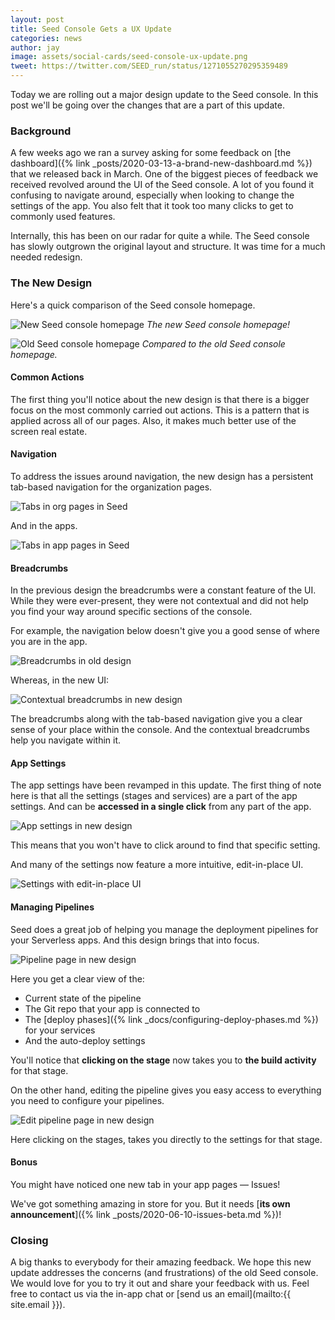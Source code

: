 ```yaml
---
layout: post
title: Seed Console Gets a UX Update
categories: news
author: jay
image: assets/social-cards/seed-console-ux-update.png
tweet: https://twitter.com/SEED_run/status/1271055270295359489
---
```


Today we are rolling out a major design update to the Seed console. In this post we'll be going over the changes that are a part of this update.

### Background

A few weeks ago we ran a survey asking for some feedback on [the dashboard]({% link _posts/2020-03-13-a-brand-new-dashboard.md %}) that we released back in March. One of the biggest pieces of feedback we received revolved around the UI of the Seed console. A lot of you found it confusing to navigate around, especially when looking to change the settings of the app. You also felt that it took too many clicks to get to commonly used features.

Internally, this has been on our radar for quite a while. The Seed console has slowly outgrown the original layout and structure. It was time for a much needed redesign.

### The New Design

Here's a quick comparison of the Seed console homepage.

![New Seed console homepage](/assets/blog/seed-console-gets-a-ux-update/new-seed-console-homepage.png)
*The new Seed console homepage!*

![Old Seed console homepage](/assets/blog/seed-console-gets-a-ux-update/old-seed-console-homepage.png)
*Compared to the old Seed console homepage.*

#### Common Actions

The first thing you'll notice about the new design is that there is a bigger focus on the most commonly carried out actions. This is a pattern that is applied across all of our pages. Also, it makes much better use of the screen real estate.

#### Navigation

To address the issues around navigation, the new design has a persistent tab-based navigation for the organization pages.

![Tabs in org pages in Seed](/assets/blog/seed-console-gets-a-ux-update/tabs-in-org-pages-in-seed.png)

And in the apps.

![Tabs in app pages in Seed](/assets/blog/seed-console-gets-a-ux-update/tabs-in-app-pages-in-seed.png)

#### Breadcrumbs

In the previous design the breadcrumbs were a constant feature of the UI. While they were ever-present, they were not contextual and did not help you find your way around specific sections of the console.

For example, the navigation below doesn't give you a good sense of where you are in the app.

![Breadcrumbs in old design](/assets/blog/seed-console-gets-a-ux-update/breadcrumbs-in-old-design.png)

Whereas, in the new UI:

![Contextual breadcrumbs in new design](/assets/blog/seed-console-gets-a-ux-update/contextual-breadcrumbs-in-new-design.png)

The breadcrumbs along with the tab-based navigation give you a clear sense of your place within the console. And the contextual breadcrumbs help you navigate within it.

#### App Settings

The app settings have been revamped in this update. The first thing of note here is that all the settings (stages and services) are a part of the app settings. And can be **accessed in a single click** from any part of the app.

![App settings in new design](/assets/blog/seed-console-gets-a-ux-update/app-settings-in-new-design.png)

This means that you won't have to click around to find that specific setting.

And many of the settings now feature a more intuitive, edit-in-place UI.

![Settings with edit-in-place UI](/assets/blog/seed-console-gets-a-ux-update/settings-with-edit-in-place-ui.png)

#### Managing Pipelines

Seed does a great job of helping you manage the deployment pipelines for your Serverless apps. And this design brings that into focus.

![Pipeline page in new design](/assets/blog/seed-console-gets-a-ux-update/pipeline-page-in-new-design.png)

Here you get a clear view of the:

- Current state of the pipeline
- The Git repo that your app is connected to
- The [deploy phases]({% link _docs/configuring-deploy-phases.md %}) for your services
- And the auto-deploy settings

You'll notice that **clicking on the stage** now takes you to **the build activity** for that stage.

On the other hand, editing the pipeline gives you easy access to everything you need to configure your pipelines.

![Edit pipeline page in new design](/assets/blog/seed-console-gets-a-ux-update/edit-pipeline-page-in-new-design.png)

Here clicking on the stages, takes you directly to the settings for that stage.

#### Bonus

You might have noticed one new tab in your app pages — Issues!

We've got something amazing in store for you. But it needs [**its own announcement**]({% link _posts/2020-06-10-issues-beta.md %})!

### Closing

A big thanks to everybody for their amazing feedback. We hope this new update addresses the concerns (and frustrations) of the old Seed console. We would love for you to try it out and share your feedback with us. Feel free to contact us via the in-app chat or [send us an email](mailto:{{ site.email }}).

